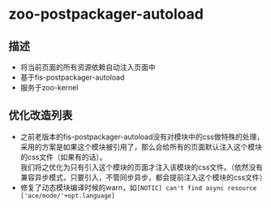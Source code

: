 # zoo-postpackager-autoload
## 描述
 - 将当前页面的所有资源依赖自动注入页面中
 - 基于fis-postpackager-autoload
 - 服务于zoo-kernel

## 优化改造列表
 - 之前老版本的fis-postpackager-autoload没有对模块中的css做特殊的处理，采用的方案是如果这个模块被引用了，那么会给所有的页面默认注入这个模块的css文件（如果有的话）。<br>我们将之优化为只有引入这个模块的页面才注入该模块的css文件。（依然没有兼容异步模式，只要引入，不管同步异步，都会提前注入这个模块的css文件）
 - 修复了动态模块编译时候的warn，如`[NOTIC] can't find async resource ['ace/mode/'+opt.language]`